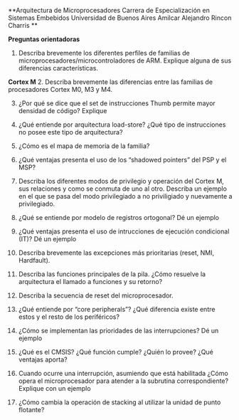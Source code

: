 **Arquitectura de Microprocesadores
Carrera de Especialización en Sistemas Embebidos
Universidad de Buenos Aires
Amilcar Alejandro Rincon Charris
**

**Preguntas orientadoras**
1. Describa brevemente los diferentes perfiles de familias de microprocesadores/microcontroladores de ARM. Explique alguna de sus diferencias características.


**Cortex M**
2. Describa brevemente las diferencias entre las familias de procesadores Cortex M0, M3 y M4.
 
3. ¿Por qué se dice que el set de instrucciones Thumb permite mayor densidad de código? Explique

4. ¿Qué entiende por arquitectura load-store? ¿Qué tipo de instrucciones no posee este tipo de arquitectura?

5. ¿Cómo es el mapa de memoria de la familia?

6. ¿Qué ventajas presenta el uso de los “shadowed pointers” del PSP y el MSP?

7. Describa los diferentes modos de privilegio y operación del Cortex M, sus relaciones y como se conmuta de uno al otro. Describa un ejemplo en el que se pasa del modo privilegiado a no priviligiado y nuevamente a privilegiado.

8. ¿Qué se entiende por modelo de registros ortogonal? Dé un ejemplo
 
9. ¿Qué ventajas presenta el uso de intrucciones de ejecución condicional (IT)? Dé un ejemplo

10. Describa brevemente las excepciones más prioritarias (reset, NMI, Hardfault).
 
11. Describa las funciones principales de la pila. ¿Cómo resuelve la arquitectura el llamado a funciones y su retorno?

12. Describa la secuencia de reset del microprocesador.
 
13. ¿Qué entiende por “core peripherals”? ¿Qué diferencia existe entre estos y el resto de los periféricos?

14. ¿Cómo se implementan las prioridades de las interrupciones? Dé un ejemplo

15. ¿Qué es el CMSIS? ¿Qué función cumple? ¿Quién lo provee? ¿Qué ventajas aporta?

16. Cuando ocurre una interrupción, asumiendo que está habilitada ¿Cómo opera el microprocesador para atender a la subrutina correspondiente? Explique con un ejemplo
 
17. ¿Cómo cambia la operación de stacking al utilizar la unidad de punto flotante?
